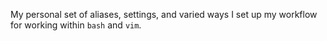 My personal set of aliases, settings, and varied ways I set up my workflow for working within `bash` and `vim`.
